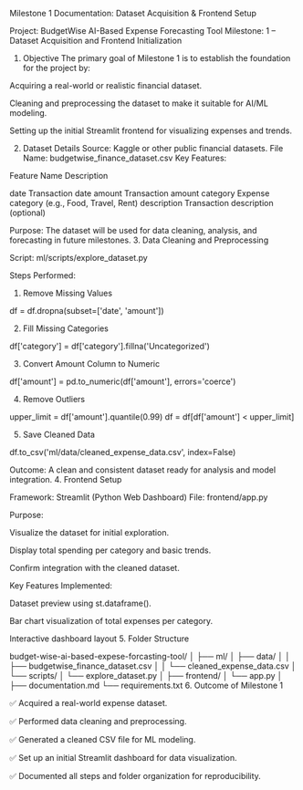 Milestone 1 Documentation: Dataset Acquisition & Frontend Setup

Project: BudgetWise AI-Based Expense Forecasting Tool
Milestone: 1 – Dataset Acquisition and Frontend Initialization
1. Objective
The primary goal of Milestone 1 is to establish the foundation for the project by:

Acquiring a real-world or realistic financial dataset.

Cleaning and preprocessing the dataset to make it suitable for AI/ML modeling.

Setting up the initial Streamlit frontend for visualizing expenses and trends.

2. Dataset Details
Source: Kaggle or other public financial datasets.
File Name: budgetwise_finance_dataset.csv
Key Features:

Feature Name	Description

date	Transaction date
amount	Transaction amount
category	Expense category (e.g., Food, Travel, Rent)
description	Transaction description (optional)


Purpose: The dataset will be used for data cleaning, analysis, and forecasting in future milestones.
3. Data Cleaning and Preprocessing

Script: ml/scripts/explore_dataset.py

Steps Performed:

1. Remove Missing Values

df = df.dropna(subset=['date', 'amount'])

2. Fill Missing Categories

df['category'] = df['category'].fillna('Uncategorized')

3. Convert Amount Column to Numeric

df['amount'] = pd.to_numeric(df['amount'], errors='coerce')

4. Remove Outliers

upper_limit = df['amount'].quantile(0.99)
df = df[df['amount'] < upper_limit]

5. Save Cleaned Data

df.to_csv('ml/data/cleaned_expense_data.csv', index=False)

Outcome: A clean and consistent dataset ready for analysis and model integration.
4. Frontend Setup

Framework: Streamlit (Python Web Dashboard)
File: frontend/app.py

Purpose:

Visualize the dataset for initial exploration.

Display total spending per category and basic trends.

Confirm integration with the cleaned dataset.

Key Features Implemented:

Dataset preview using st.dataframe().

Bar chart visualization of total expenses per category.

Interactive dashboard layout
5. Folder Structure

budget-wise-ai-based-expese-forcasting-tool/
│
├── ml/
│   ├── data/
│   │   ├── budgetwise_finance_dataset.csv
│   │   └── cleaned_expense_data.csv
│   └── scripts/
│       └── explore_dataset.py
│
├── frontend/
│   └── app.py
│
├── documentation.md
└── requirements.txt
6. Outcome of Milestone 1

✅ Acquired a real-world expense dataset.

✅ Performed data cleaning and preprocessing.

✅ Generated a cleaned CSV file for ML modeling.

✅ Set up an initial Streamlit dashboard for data visualization.

✅ Documented all steps and folder organization for reproducibility.